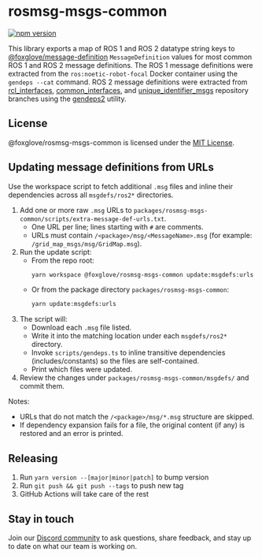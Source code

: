 # rosmsg-msgs-common

[![npm version](https://img.shields.io/npm/v/@foxglove/rosmsg-msgs-common.svg?style=flat)](https://www.npmjs.com/package/@foxglove/rosmsg-msgs-common)

This library exports a map of ROS 1 and ROS 2 datatype string keys to [@foxglove/message-definition](https://github.com/foxglove/message-definition) `MessageDefinition` values for most common ROS 1 and ROS 2 message definitions. The ROS 1 message definitions were extracted from the `ros:noetic-robot-focal` Docker container using the `gendeps --cat` command. ROS 2 message definitions were extracted from [rcl_interfaces](https://github.com/ros2/rcl_interfaces), [common_interfaces](https://github.com/ros2/common_interfaces), and [unique_identifier_msgs](https://github.com/ros2/unique_identifier_msgs) repository branches using the [gendeps2](https://github.com/foxglove/rosmsg/blob/main/src/gendeps2.ts) utility.

## License

@foxglove/rosmsg-msgs-common is licensed under the [MIT License](https://opensource.org/licenses/MIT).

## Updating message definitions from URLs

Use the workspace script to fetch additional `.msg` files and inline their dependencies across all `msgdefs/ros2*` directories.

1. Add one or more raw `.msg` URLs to `packages/rosmsg-msgs-common/scripts/extra-message-def-urls.txt`.
   - One URL per line; lines starting with `#` are comments.
   - URLs must contain `/<package>/msg/<MessageName>.msg` (for example: `/grid_map_msgs/msg/GridMap.msg`).
2. Run the update script:
   - From the repo root:
     ```bash
     yarn workspace @foxglove/rosmsg-msgs-common update:msgdefs:urls
     ```
   - Or from the package directory `packages/rosmsg-msgs-common`:
     ```bash
     yarn update:msgdefs:urls
     ```
3. The script will:
   - Download each `.msg` file listed.
   - Write it into the matching location under each `msgdefs/ros2*` directory.
   - Invoke `scripts/gendeps.ts` to inline transitive dependencies (includes/constants) so the files are self-contained.
   - Print which files were updated.
4. Review the changes under `packages/rosmsg-msgs-common/msgdefs/` and commit them.

Notes:

- URLs that do not match the `/<package>/msg/*.msg` structure are skipped.
- If dependency expansion fails for a file, the original content (if any) is restored and an error is printed.

## Releasing

1. Run `yarn version --[major|minor|patch]` to bump version
2. Run `git push && git push --tags` to push new tag
3. GitHub Actions will take care of the rest

## Stay in touch

Join our [Discord community](https://foxglove.dev/chat) to ask questions, share feedback, and stay up to date on what our team is working on.
